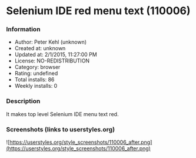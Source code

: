 # Selenium IDE red menu text (110006)

### Information
- Author: Peter Kehl (unknown)
- Created at: unknown
- Updated at: 2/1/2015, 11:27:00 PM
- License: NO-REDISTRIBUTION
- Category: browser
- Rating: undefined
- Total installs: 86
- Weekly installs: 0


### Description
It makes top level Selenium IDE menu text red.


### Screenshots (links to userstyles.org)
![https://userstyles.org/style_screenshots/110006_after.png](https://userstyles.org/style_screenshots/110006_after.png)


